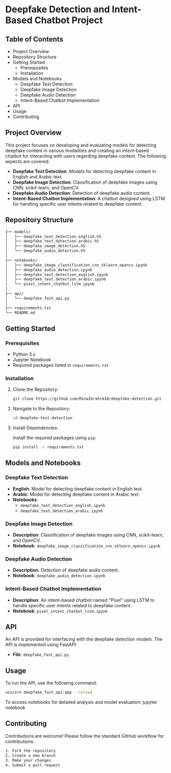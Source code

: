 # Deepfake Detection and Intent-Based Chatbot Project

## Table of Contents
- Project Overview
- Repository Structure
- Getting Started
    - Prerequisites
    - Installation
- Models and Notebooks
    - Deepfake Text Detection
    - Deepfake Image Detection
    - Deepfake Audio Detection
    - Intent-Based Chatbot Implementation
- API
- Usage
- Contributing


## Project Overview
This project focuses on developing and evaluating models for detecting deepfake content in various modalities and creating an intent-based chatbot for interacting with users regarding deepfake content. The following aspects are covered:

- **Deepfake Text Detection**: Models for detecting deepfake content in English and Arabic text.
- **Deepfake Image Detection**: Classification of deepfake images using CNN, scikit-learn, and OpenCV.
- **Deepfake Audio Detection**: Detection of deepfake audio content.
- **Intent-Based Chatbot Implementation**: A chatbot designed using LSTM for handling specific user intents related to deepfake content.

## Repository Structure

```bash
├── models/
│   ├── deepfake_text_detection_english.h5
│   ├── deepfake_text_detection_arabic.h5
│   ├── deepfake_image_detection.h5
│   └── deepfake_audio_detection.h5
│
├── notebooks/
│   ├── deepfake_image_classification_cnn_sklearn_opencv.ipynb
│   ├── deepfake_audio_detection.ipynb
│   ├── deepfake_text_detection_english.ipynb
│   ├── deepfake_text_detection_arabic.ipynb
│   └── pixel_intent_chatbot_lstm.ipynb
│
├── api/
│   └── deepfake_fast_api.py
│
├── requirements.txt
└── README.md
```

## Getting Started

### Prerequisites

- Python 3.x
- Jupyter Notebook
- Required packages listed in `requirements.txt`

### Installation

1. Clone the Repository:

    ```bash
    git clone https://github.com/MinaIbrahim10/deepfake-detection.git
    ```

2. Navigate to the Repository:

    ```bash
    cd deepfake-text-detection
    ```

3. Install Dependencies:

    Install the required packages using `pip`:

    ```bash
    pip install -r requirements.txt
    ```

## Models and Notebooks

### Deepfake Text Detection

- **English**: Model for detecting deepfake content in English text.
- **Arabic**: Model for detecting deepfake content in Arabic text.
- **Notebooks**:
    - `deepfake_text_detection_english.ipynb`
    - `deepfake_text_detection_arabic.ipynb`

### Deepfake Image Detection

- **Description**: Classification of deepfake images using CNN, scikit-learn, and OpenCV.
- **Notebook**: `deepfake_image_classification_cnn_sklearn_opencv.ipynb`

### Deepfake Audio Detection

- **Description**: Detection of deepfake audio content.
- **Notebook**: `deepfake_audio_detection.ipynb`

### Intent-Based Chatbot Implementation

- **Description**: An intent-based chatbot named "Pixel" using LSTM to handle specific user intents related to deepfake content.
- **Notebook**: `pixel_intent_chatbot_lstm.ipynb`

## API

An API is provided for interfacing with the deepfake detection models. The API is implemented using FastAPI:

- **File**: `deepfake_fast_api.py`

## Usage

To run the API, use the following command:

```bash
uvicorn deepfake_fast_api:app --reload
```
To access notebooks for detailed analysis and model evaluation:
jupyter notebook
## Contributing

Contributions are welcome! Please follow the standard GitHub workflow for contributions:

```bash
1. Fork the repository
2. Create a new branch
3. Make your changes
4. Submit a pull request
```
